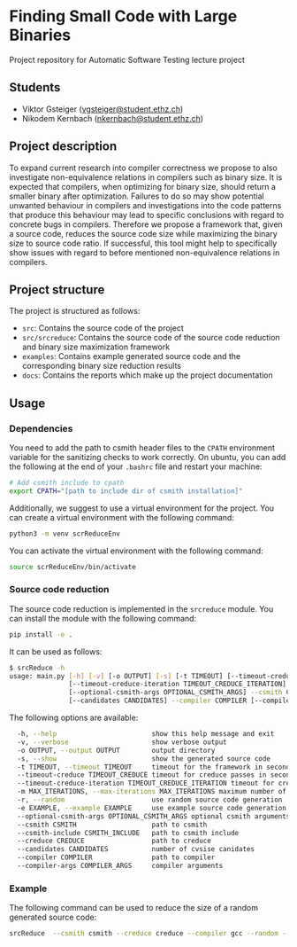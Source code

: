 # Finding Small Code with Large Binaries

Project repository for Automatic Software Testing lecture project

## Students

- Viktor Gsteiger (<vgsteiger@student.ethz.ch>)
- Nikodem Kernbach (<nkernbach@student.ethz.ch>)

## Project description

To expand current research into compiler correctness we propose to also investigate non-equivalence relations in compilers such as binary size.
It is expected that compilers, when optimizing for binary size, should return a smaller binary after optimization.
Failures to do so may show potential unwanted behaviour in compilers and investigations into the code patterns that produce this behaviour may lead to specific conclusions with regard to concrete bugs in compilers.
Therefore we propose a framework that, given a source code, reduces the source code size while maximizing the binary size to source code ratio.
If successful, this tool might help to specifically show issues with regard to before mentioned non-equivalence relations in compilers.

## Project structure

The project is structured as follows:

- `src`: Contains the source code of the project
- `src/srcreduce`: Contains the source code of the source code reduction and binary size maximization framework
- `examples`: Contains example generated source code and the corresponding binary size reduction results
- `docs`: Contains the reports which make up the project documentation

## Usage

### Dependencies

You need to add the path to csmith header files to the `CPATH` environment variable for the sanitizing checks to work correctly. On ubuntu, you can add the following at the end of your `.bashrc` file and restart your machine:

```bash
# Add csmith include to cpath
export CPATH="[path to include dir of csmith installation]"
```

Additionally, we suggest to use a virtual environment for the project. You can create a virtual environment with the following command:

```bash
python3 -m venv scrReduceEnv
```

You can activate the virtual environment with the following command:

```bash
source scrReduceEnv/bin/activate
```

### Source code reduction

The source code reduction is implemented in the `srcreduce` module. You can install the module with the following command:

```bash
pip install -e .
```

It can be used as follows:

```bash
$ srcReduce -h
usage: main.py [-h] [-v] [-o OUTPUT] [-s] [-t TIMEOUT] [--timeout-creduce TIMEOUT_CREDUCE]
               [--timeout-creduce-iteration TIMEOUT_CREDUCE_ITERATION] [-m MAX_ITERATIONS] [-r] [-e EXAMPLE]
               [--optional-csmith-args OPTIONAL_CSMITH_ARGS] --csmith CSMITH --csmith-include CSMITH_INCLUDE --creduce CREDUCE
               [--candidates CANDIDATES] --compiler COMPILER [--compiler-args COMPILER_ARGS]
```

The following options are available:

```bash
  -h, --help                        show this help message and exit
  -v, --verbose                     show verbose output
  -o OUTPUT, --output OUTPUT        output directory
  -s, --show                        show the generated source code
  -t TIMEOUT, --timeout TIMEOUT     timeout for the framework in seconds
  --timeout-creduce TIMEOUT_CREDUCE timeout for creduce passes in seconds
  --timeout-creduce-iteration TIMEOUT_CREDUCE_ITERATION timeout for creduce per iteration in seconds
  -m MAX_ITERATIONS, --max-iterations MAX_ITERATIONS maximum number of iterations
  -r, --random                      use random source code generation
  -e EXAMPLE, --example EXAMPLE     use example source code generation based on the given example file
  --optional-csmith-args OPTIONAL_CSMITH_ARGS optional csmith arguments
  --csmith CSMITH                   path to csmith
  --csmith-include CSMITH_INCLUDE   path to csmith include
  --creduce CREDUCE                 path to creduce
  --candidates CANDIDATES           number of cvsise canidates
  --compiler COMPILER               path to compiler
  --compiler-args COMPILER_ARGS     compiler arguments
```

### Example

The following command can be used to reduce the size of a random generated source code:

```bash
srcReduce  --csmith csmith --creduce creduce --compiler gcc --random --output [OUTPUT_DIR] --csmith-include [CSMITH_UNCLUDE] --timeout-creduce 10 --timeout-creduce-iteration 150 --timeout 900
```
